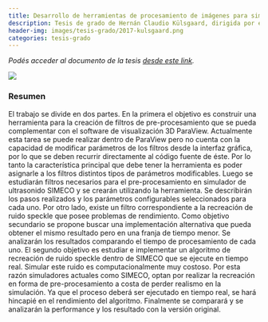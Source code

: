 ```yaml
---
title: Desarrollo de herramientas de procesamiento de imágenes para simulación de ultrasonido
description: Tesis de grado de Hernán Claudio Külsgaard, dirigida por el Dr. Ignacio Larrabide y el Ing. Pablo Andrés Rubí
header-img: images/tesis-grado/2017-kulsgaard.png
categories: tesis-grado
---
```


*Podés acceder al documento de la tesis [desde este link](https://www.ridaa.unicen.edu.ar/items/32194aa7-d2ae-4348-aab5-9ed4d6d40c4e).*

<div class="image-post-container">
    <img src="/images/tesis-grado/2017-kulsgaard.png"/>
</div>

### Resumen

El trabajo se divide en dos partes. En la primera el objetivo es construir una herramienta para la creación de filtros de pre-procesamiento que se pueda complementar con el software de visualización 3D ParaView. Actualmente esta tarea se puede realizar dentro de ParaView pero no cuenta con la capacidad de modificar parámetros de los filtros desde la interfaz gráfica, por lo que se deben recurrir directamente al código fuente de éste. Por lo tanto la característica principal que debe tener la herramienta es poder asignarle a los filtros distintos tipos de parámetros modificables. Luego se estudiarán filtros necesarios para el pre-procesamiento en simulador de ultrasonido SIMECO y se crearán utilizando la herramienta. Se describirán los pasos
realizados y los parámetros configurables seleccionados para cada uno. Por otro lado, existe un filtro correspondiente a la recreación de ruido speckle que posee problemas de rendimiento. Como objetivo secundario se propone buscar una implementación alternativa que pueda obtener el mismo resultado pero en una franja de tiempo menor. Se analizarán los resultados comparando el tiempo de procesamiento de cada uno. El segundo objetivo es estudiar e implementar un algoritmo de recreación de ruido speckle dentro de SIMECO que se ejecute en tiempo real. Simular este ruido es computacionalmente muy costoso. Por esta razón simuladores actuales como SIMECO, optan por realizar la recreación en forma de pre-procesamiento a costa de perder realismo en la simulación. Ya que el proceso deberá ser ejecutado en tiempo real, se hará hincapié en el rendimiento del algoritmo. Finalmente se comparará y se analizarán la performance y los resultado con la versión original.